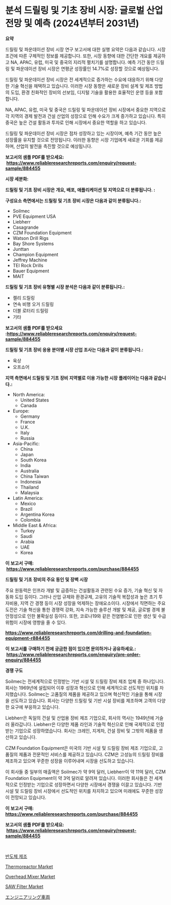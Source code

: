 <p><h1>분석 드릴링 및 기초 장비 시장: 글로벌 산업 전망 및 예측 (2024년부터 2031년)</h1></p><p><strong>요약</strong></p>
<p><p>드릴링 및 파운데이션 장비 시장 연구 보고서에 대한 실행 요약은 다음과 같습니다. 시장 조건에 따른 구체적인 정보를 제공합니다. 또한, 시장 동향에 대한 간단한 개요를 제공하고 NA, APAC, 유럽, 미국 및 중국의 지리적 펼치기를 설명합니다. 예측 기간 동안 드릴링 및 파운데이션 장비 시장은 연평균 성장률인 14.7%로 성장할 것으로 예상됩니다.</p><p>드릴링 및 파운데이션 장비 시장은 전 세계적으로 증가하는 수요에 대응하기 위해 다양한 기술 혁신을 채택하고 있습니다. 이러한 시장 동향은 새로운 장비 설계 및 제조 방법의 도입, 환경 친화적인 장비의 선보임, 디지털 기술을 활용한 효율적인 운영 등을 포함합니다.</p><p>NA, APAC, 유럽, 미국 및 중국은 드릴링 및 파운데이션 장비 시장에서 중요한 지역으로 각 지역의 경제 발전과 건설 산업의 성장으로 인해 수요가 크게 증가하고 있습니다. 특히 중국은 높은 건설 활동과 투자로 인해 시장에서 중요한 역할을 하고 있습니다.</p><p>드릴링 및 파운데이션 장비 시장은 점차 성장하고 있는 시장이며, 예측 기간 동안 높은 성장률을 유지할 것으로 전망됩니다. 이러한 동향은 시장 기업에게 새로운 기회를 제공하며, 산업의 발전을 촉진할 것으로 예상됩니다.</p></p>
<p><strong>보고서의 샘플 PDF를 받으세요: &nbsp;<a href="https://www.reliableresearchreports.com/enquiry/request-sample/884455">https://www.reliableresearchreports.com/enquiry/request-sample/884455</a></strong></p>
<p><strong>시장 세분화:</strong></p>
<p><strong> 드릴링 및 기초 장비 시장은 개요, 배포, 애플리케이션 및 지역으로 더 분류됩니다. :</strong></p>
<p><strong>구성요소 측면에서는 드릴링 및 기초 장비 시장은 다음과 같이 분류됩니다.:</strong></p>
<p><ul><li>Soilmec</li><li>PVE Equipment USA</li><li>Liebherr</li><li>Casagrande</li><li>CZM Foundation Equipment</li><li>Watson Drill Rigs</li><li>Bay Shore Systems</li><li>Junttan</li><li>Champion Equipment</li><li>Jeffrey Machine</li><li>TEI Rock Drills</li><li>Bauer Equipment</li><li>MAIT</li></ul></p>
<p><strong> 드릴링 및 기초 장비 유형별 시장 분석은 다음과 같이 분류됩니다.:</strong></p>
<p><ul><li>켈리 드릴링</li><li>연속 비행 오거 드릴링</li><li>더블 로터리 드릴링</li><li>기타</li></ul></p>
<p><strong>보고서의 샘플 PDF를 받으세요 :<a href="https://www.reliableresearchreports.com/enquiry/request-sample/884455">https://www.reliableresearchreports.com/enquiry/request-sample/884455</a></strong></p>
<p><strong> 드릴링 및 기초 장비 응용 분야별 시장 산업 조사는 다음과 같이 분류됩니다.:</strong></p>
<p><ul><li>육상</li><li>오프쇼어</li></ul></p>
<p><strong>지역 측면에서 드릴링 및 기초 장비 지역별로 이용 가능한 시장 플레이어는 다음과 같습니다.:</strong></p>
<p><ul>
    <li>
        North America:
        <ul>
            <li>United States</li>
            <li>Canada</li>
        </ul>
    </li>
    <li>
        Europe:
        <ul>
            <li>Germany</li>
            <li>France</li>
            <li>U.K.</li>
            <li>Italy</li>
            <li>Russia</li>
        </ul>
    </li>
    <li>
        Asia-Pacific:
        <ul>
            <li>China</li>
            <li>Japan</li>
            <li>South Korea</li>
            <li>India</li>
            <li>Australia</li>
            <li>China Taiwan</li>
            <li>Indonesia</li>
            <li>Thailand</li>
            <li>Malaysia</li>
        </ul>
    </li>
    <li>
        Latin America:
        <ul>
            <li>Mexico</li>
            <li>Brazil</li>
            <li>Argentina Korea</li>
            <li>Colombia</li>
        </ul>
    </li>
    <li>
        Middle East & Africa:
        <ul>
            <li>Turkey</li>
            <li>Saudi</li>
            <li>Arabia</li>
            <li>UAE</li>
            <li>Korea</li>
        </ul>
    </li>
    </ul></p>
<p><strong>이 보고서 구매: &nbsp;<a href="https://www.reliableresearchreports.com/purchase/884455">https://www.reliableresearchreports.com/purchase/884455</a></strong></p>
<p><strong>드릴링 및 기초 장비의 주요 동인 및 장벽 시장</strong></p>
<p><p>주요 원동력은 인프라 개발 및 급증하는 건설활동과 관련된 수요 증가, 기술 혁신 및 자동화 도입 등이다. 그러나 산업 규제와 환경규제, 고유의 기술적 복잡성과 높은 초기 투자비용, 지역 간 경쟁 등이 시장 성장을 억제하는 장애요소이다. 시장에서 직면하는 주요 도전은 기술 혁신을 통한 경쟁력 강화, 지속 가능한 솔루션 개발 및 제공, 글로벌 경제 불안정성으로 인한 불확실성 등이다. 또한, 코로나19와 같은 전염병으로 인한 생산 및 수급 위험이 시장에 영향을 줄 수 있다.</p></p>
<p><strong><a href="https://www.reliableresearchreports.com/drilling-and-foundation-equipment-r884455">https://www.reliableresearchreports.com/drilling-and-foundation-equipment-r884455</a></strong></p>
<p><strong>이 보고서를 구매하기 전에 궁금한 점이 있으면 문의하거나 공유하세요.: &nbsp;<a href="https://www.reliableresearchreports.com/enquiry/pre-order-enquiry/884455">https://www.reliableresearchreports.com/enquiry/pre-order-enquiry/884455</a></strong></p>
<p><strong>경쟁 구도</strong></p>
<p><p>Soilmec는 전세계적으로 인정받는 기반 시설 및 드릴링 장비 제조 업체 중 하나입니다. 회사는 1969년에 설립되어 이후 성장과 혁신으로 인해 세계적으로 선도적인 위치를 차지했습니다. Soilmec는 고품질의 제품을 제공하고 있으며 혁신적인 기술을 통해 시장을 선도하고 있습니다. 회사는 다양한 드릴링 및 기반 시설 장비를 제조하며 고객의 다양한 요구에 부응하고 있습니다.</p><p>Liebherr은 독일의 건설 및 산업용 장비 제조 기업으로, 회사의 역사는 1949년에 거슬러 올라갑니다. Liebherr은 다양한 제품 라인과 기술적 혁신으로 인해 국제적으로 인정받는 기업으로 성장하였습니다. 회사는 크레인, 지게차, 건설 장비 및 그밖의 제품을 생산하고 있습니다.</p><p>CZM Foundation Equipment은 미국의 기반 시설 및 드릴링 장비 제조 기업으로, 고품질의 제품과 전문적인 서비스를 제공하고 있습니다. CZM은 고성능의 드릴링 장비를 제조하고 있으며 꾸준한 성장을 이루어내며 시장을 선도하고 있습니다.</p><p>이 회사들 중 일부의 매출액은 Soilmec가 약 9억 달러, Liebherr이 약 11억 달러, CZM Foundation Equipment이 약 3억 달러로 알려져 있습니다. 이러한 회사들은 전 세계적으로 인정받는 기업으로 성장하면서 다양한 시장에서 경쟁을 이끌고 있습니다. 기반 시설 및 드릴링 장비 시장에서 선도적인 위치를 차지하고 있으며 미래에도 꾸준한 성장이 전망되고 있습니다.</p></p>
<p><strong>이 보고서 구매: &nbsp; <a href="https://www.reliableresearchreports.com/purchase/884455">https://www.reliableresearchreports.com/purchase/884455</a></strong></p>
<p><strong>보고서의 샘플 PDF를 받으세요: &nbsp;<a href="https://www.reliableresearchreports.com/enquiry/request-sample/884455">https://www.reliableresearchreports.com/enquiry/request-sample/884455</a></strong><strong></strong></p>
<p>&nbsp;</p>
<p><p><a href="https://medium.com/@tammyholmes1955/%EB%B0%98%EB%8F%84%EC%B2%B4-%EC%A0%9C%EC%A1%B0-%EC%8B%9C%EC%9E%A5%EC%9D%80-2031%EB%85%84%EA%B9%8C%EC%A7%80%EC%9D%98-%EC%8B%9C%EC%9E%A5-%EC%A0%90%EC%9C%A0%EC%9C%A8-%EA%B7%9C%EB%AA%A8-%EB%B0%8F-%EC%98%88%EC%83%81-%EC%98%88%EC%B8%A1%EC%97%90-%EC%B4%88%EC%A0%90%EC%9D%84-%EB%A7%9E%EC%B6%94%EA%B3%A0-%EC%9E%88%EC%8A%B5%EB%8B%88%EB%8B%A4-ef886661ef74">반도체 제조</a></p><p><a href="https://github.com/changoleonlaverguenzanoexiste/Market-Research-Report-List-2/blob/main/thermoreactor-market.md">Thermoreactor Market</a></p><p><a href="https://github.com/dimitrishawkinswaynenp91rgz/Market-Research-Report-List-2/blob/main/overhead-mixer-market.md">Overhead Mixer Market</a></p><p><a href="https://www.linkedin.com/pulse/saw-filter-market-insights-cagr-trends-growth-strategies-bynce?trackingId=KJWfqq829rKrIBBUTNQllw%3D%3D">SAW Filter Market</a></p><p><a href="https://medium.com/@michaelerde565/%E3%82%A8%E3%83%B3%E3%82%B8%E3%83%8B%E3%82%A2%E3%83%AA%E3%83%B3%E3%82%B0%E8%BB%8A%E4%B8%A1%E5%B8%82%E5%A0%B4-2031%E5%B9%B4%E3%81%BE%E3%81%A7%E3%81%AE%E3%83%88%E3%83%AC%E3%83%B3%E3%83%89-%E4%BA%88%E6%B8%AC-%E7%AB%B6%E4%BA%89%E5%88%86%E6%9E%90-278a4dc0bc81">エンジニアリング車両</a></p></p>